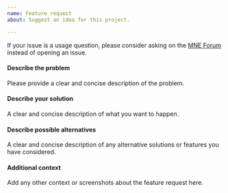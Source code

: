 ```yaml
---
name: Feature request
about: Suggest an idea for this project.

---
```


If your issue is a usage question, please consider asking on the
[MNE Forum](https://mne.discourse.group) instead of opening an issue.

#### Describe the problem
Please provide a clear and concise description of the problem.


#### Describe your solution
A clear and concise description of what you want to happen.


#### Describe possible alternatives
A clear and concise description of any alternative solutions or features you have considered.


#### Additional context
Add any other context or screenshots about the feature request here.
